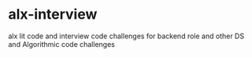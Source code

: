 # alx-interview
alx lit code and interview code challenges for backend role 
and other DS and Algorithmic code challenges